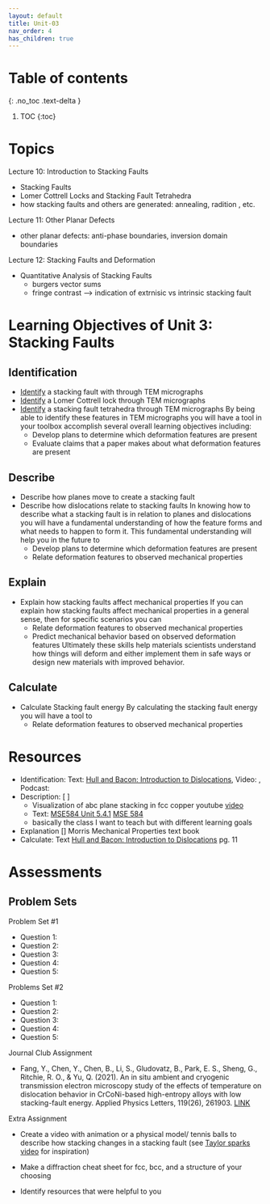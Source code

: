 ```yaml
---
layout: default
title: Unit-03
nav_order: 4
has_children: true
---
```

# Table of contents
{: .no_toc .text-delta }
1. TOC
{:toc}
# Topics
Lecture 10: Introduction to Stacking Faults
- Stacking Faults
- Lomer Cottrell Locks and Stacking Fault Tetrahedra
- how stacking faults and others are generated: annealing, radition , etc. 

Lecture 11: Other Planar Defects
- other planar defects: anti-phase boundaries, inversion domain boundaries

Lecture 12: Stacking Faults and Deformation
- Quantitative Analysis of Stacking Faults
  - burgers vector sums
  - fringe contrast --> indication of extrnisic vs intrinsic stacking fault

# Learning Objectives of Unit 3: Stacking Faults

## Identification
- <u>Identify</u> a stacking fault with through TEM micrographs
- <u>Identify</u> a Lomer Cottrell lock through TEM micrographs
- <u>Identify</u> a stacking fault tetrahedra through TEM micrographs
By being able to identify these features in TEM micrographs you will have a tool in your toolbox accomplish several overall learning objectives including:
  - Develop plans to determine which deformation features are present
  - Evaluate claims that a paper makes about what deformation features are present
## Describe
- Describe how planes move to create a stacking fault
- Describe how dislocations relate to stacking faults
In knowing how to describe what a stacking fault is in relation to planes and dislocations you will have a fundamental understanding of how the feature forms and what needs to happen to form it. This fundamental understanding will help you in the future to
  - Develop plans to determine which deformation features are present
  - Relate deformation features to observed mechanical properties
## Explain
- Explain how stacking faults affect mechanical properties
If you can explain how stacking faults affect mechanical properties in a general sense, then for specific scenarios you can
  - Relate deformation features to observed mechanical properties
  - Predict mechanical behavior based on observed deformation features
Ultimately these skills help materials scientists understand how things will deform and either implement them in safe ways or design new materials with improved behavior.

## Calculate
- Calculate Stacking fault energy
By calculating the stacking fault energy you will have a tool to 
  - Relate deformation features to observed mechanical properties

# Resources

- Identification: Text: [Hull and Bacon: Introduction to Dislocations](https://www.sciencedirect.com/book/9780080966724/introduction-to-dislocations), Video: [](), Podcast: []()
- Description: [ ]
	- Visualization of abc plane stacking in fcc copper youtube [video](https://www.youtube.com/watch?v=anBOxrbTDrI)
	- Text: [MSE584 Unit 5.4.1](https://dtrinkle.matse.illinois.edu/MatSE584/kap_5/backbone/r5_4_1.html)
[MSE 584](https://dtrinkle.matse.illinois.edu/MatSE584/)
	- basically the class I want to teach but with different learning goals
- Explanation [] Morris Mechanical Properties text book
-  Calculate: Text [Hull and Bacon: Introduction to Dislocations](https://www.sciencedirect.com/book/9780080966724/introduction-to-dislocations) pg. 11

# Assessments

## Problem Sets
Problem Set #1
- Question 1: 
- Question 2: 
- Question 3: 
- Question 4:
- Question 5:

Problems Set #2
- Question 1:
- Question 2: 
- Question 3: 
- Question 4:
- Question 5:

Journal Club Assignment
- Fang, Y., Chen, Y., Chen, B., Li, S., Gludovatz, B., Park, E. S., Sheng, G., Ritchie, R. O., & Yu, Q. (2021). An in situ ambient and cryogenic transmission electron microscopy study of the effects of temperature on dislocation behavior in CrCoNi-based high-entropy alloys with low stacking-fault energy. Applied Physics Letters, 119(26), 261903. [LINK](https://doi.org/10.1063/5.0069086/1023045https://pubs.aip.org/aip/apl/article/119/26/261903/1023045)

Extra Assignment
-	Create a video with animation or a physical model/ tennis balls to describe how stacking changes in a stacking fault (see [Taylor sparks video](https://www.youtube.com/watch?v=ku6u7yqNwAc&pp=ygUcdGF5bG9yIHNwYXJrcyBzdGFja2luZyBmYXVsdA%3D%3D) for inspiration)

-  Make a diffraction cheat sheet for fcc, bcc, and a structure of your choosing

- Identify resources that were helpful to you




